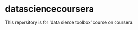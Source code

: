 datasciencecoursera
===================

This reporsitory is for 'data sience toolbox' course on coursera.
